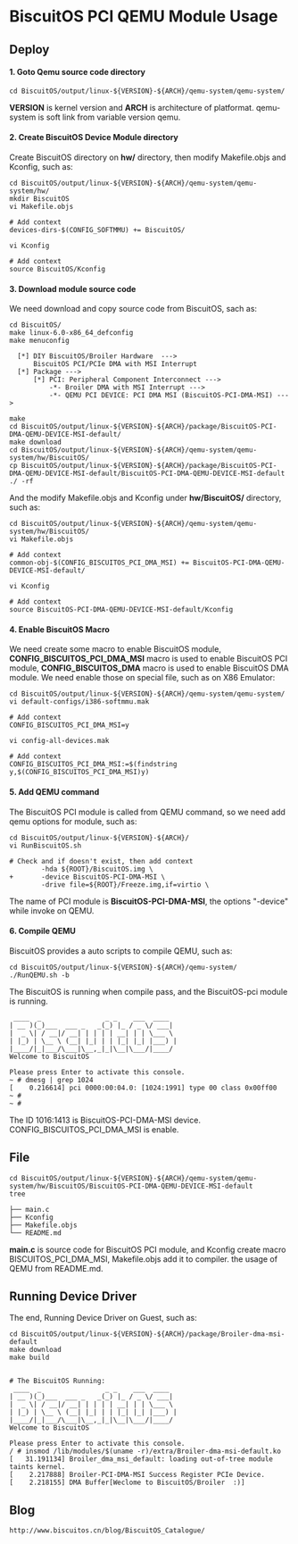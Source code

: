 BiscuitOS PCI QEMU Module Usage
======================================

## Deploy

#### 1. Goto Qemu source code directory

```
cd BiscuitOS/output/linux-${VERSION}-${ARCH}/qemu-system/qemu-system/
```

**VERSION** is kernel version and **ARCH** is architecture of platformat. qemu-system is soft link from variable version qemu.

#### 2. Create BiscuitOS Device Module directory

Create BiscuitOS directory on **hw/**  directory, then modify Makefile.objs and Kconfig, such as:

```
cd BiscuitOS/output/linux-${VERSION}-${ARCH}/qemu-system/qemu-system/hw/
mkdir BiscuitOS
vi Makefile.objs

# Add context
devices-dirs-$(CONFIG_SOFTMMU) += BiscuitOS/

vi Kconfig

# Add context
source BiscuitOS/Kconfig
```

#### 3. Download module source code

We need download and copy source code from BiscuitOS, sach as:

```
cd BiscuitOS/
make linux-6.0-x86_64_defconfig
make menuconfig 
  
  [*] DIY BiscuitOS/Broiler Hardware  --->
      BiscuitOS PCI/PCIe DMA with MSI Interrupt
  [*] Package --->
      [*] PCI: Peripheral Component Interconnect --->
          -*- Broiler DMA with MSI Interrupt --->
          -*- QEMU PCI DEVICE: PCI DMA MSI (BiscuitOS-PCI-DMA-MSI) --->

make
cd BiscuitOS/output/linux-${VERSION}-${ARCH}/package/BiscuitOS-PCI-DMA-QEMU-DEVICE-MSI-default/
make download
cd BiscuitOS/output/linux-${VERSION}-${ARCH}/qemu-system/qemu-system/hw/BiscuitOS/
cp BiscuitOS/output/linux-${VERSION}-${ARCH}/package/BiscuitOS-PCI-DMA-QEMU-DEVICE-MSI-default/BiscuitOS-PCI-DMA-QEMU-DEVICE-MSI-default ./ -rf
```

And the modify Makefile.objs and Kconfig under **hw/BiscuitOS/** directory, such as:

```
cd BiscuitOS/output/linux-${VERSION}-${ARCH}/qemu-system/qemu-system/hw/BiscuitOS/
vi Makefile.objs

# Add context
common-obj-$(CONFIG_BISCUITOS_PCI_DMA_MSI) += BiscuitOS-PCI-DMA-QEMU-DEVICE-MSI-default/

vi Kconfig

# Add context
source BiscuitOS-PCI-DMA-QEMU-DEVICE-MSI-default/Kconfig
```

#### 4. Enable BiscuitOS Macro

We need create some macro to enable BiscuitOS module, **CONFIG_BISCUITOS_PCI_DMA_MSI** macro is used to enable BiscuitOS PCI module, **CONFIG_BISCUITOS_DMA** macro is used to enable BiscuitOS DMA module. We need enable those on special file, such as on X86 Emulator:

```
cd BiscuitOS/output/linux-${VERSION}-${ARCH}/qemu-system/qemu-system/
vi default-configs/i386-softmmu.mak

# Add context
CONFIG_BISCUITOS_PCI_DMA_MSI=y

vi config-all-devices.mak

# Add context
CONFIG_BISCUITOS_PCI_DMA_MSI:=$(findstring y,$(CONFIG_BISCUITOS_PCI_DMA_MSI)y)
```

#### 5. Add QEMU command

The BiscuitOS PCI module is called from QEMU command, so we need add qemu options for module, such as:

```
cd BiscuitOS/output/linux-${VERSION}-${ARCH}/
vi RunBiscuitOS.sh

# Check and if doesn't exist, then add context
        -hda ${ROOT}/BiscuitOS.img \
+       -device BiscuitOS-PCI-DMA-MSI \
        -drive file=${ROOT}/Freeze.img,if=virtio \
```

The name of PCI module is **BiscuitOS-PCI-DMA-MSI**, the options "-device" while invoke on QEMU.

#### 6. Compile QEMU

BiscuitOS provides a auto scripts to compile QEMU, such as:

```
cd BiscuitOS/output/linux-${VERSION}-${ARCH}/qemu-system/
./RunQEMU.sh -b
```

The BiscuitOS is running when compile pass, and the BiscuitOS-pci module is running.

```
 ____  _                _ _    ___  ____  
| __ )(_)___  ___ _   _(_) |_ / _ \/ ___| 
|  _ \| / __|/ __| | | | | __| | | \___ \ 
| |_) | \__ \ (__| |_| | | |_| |_| |___) |
|____/|_|___/\___|\__,_|_|\__|\___/|____/ 
Welcome to BiscuitOS

Please press Enter to activate this console. 
~ # dmesg | grep 1024
[    0.216614] pci 0000:00:04.0: [1024:1991] type 00 class 0x00ff00
~ # 
~ #
```

The ID 1016:1413 is BiscuitOS-PCI-DMA-MSI device. CONFIG_BISCUITOS_PCI_DMA_MSI is enable.

## File

```
cd BiscuitOS/output/linux-${VERSION}-${ARCH}/qemu-system/qemu-system/hw/BiscuitOS/BiscuitOS-PCI-DMA-QEMU-DEVICE-MSI-default
tree

├── main.c
├── Kconfig
├── Makefile.objs
└── README.md
```

**main.c** is source code for BiscuitOS PCI module, and Kconfig create macro BISCUITOS_PCI_DMA_MSI, Makefile.objs add it to compiler. the usage of QEMU from README.md.

## Running Device Driver

The end, Running Device Driver on Guest, such as:

```
cd BiscuitOS/output/linux-${VERSION}-${ARCH}/package/Broiler-dma-msi-default
make download
make build


# The BiscuitOS Running:
 ____  _                _ _    ___  ____
| __ )(_)___  ___ _   _(_) |_ / _ \/ ___|
|  _ \| / __|/ __| | | | | __| | | \___ \
| |_) | \__ \ (__| |_| | | |_| |_| |___) |
|____/|_|___/\___|\__,_|_|\__|\___/|____/
Welcome to BiscuitOS

Please press Enter to activate this console.
/ # insmod /lib/modules/$(uname -r)/extra/Broiler-dma-msi-default.ko
[   31.191134] Broiler_dma_msi_default: loading out-of-tree module taints kernel.
[    2.217888] Broiler-PCI-DMA-MSI Success Register PCIe Device.
[    2.218155] DMA Buffer[Weclome to BiscuitOS/Broiler  :)]
```

## Blog

```
http://www.biscuitos.cn/blog/BiscuitOS_Catalogue/
```
